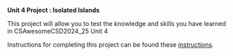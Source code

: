 **Unit 4 Project : Isolated Islands**

This project will allow you to test the knowledge and skills you have learned in CSAwesomeCSD2024_25 Unit 4

Instructions for completing this project can be found these [instructions](instructions.md).